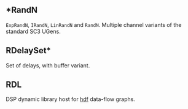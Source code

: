 ## *RandN

`ExpRandN`, `IRandN`, `LinRandN` and `RandN`.  Multiple channel variants of the standard SC3 UGens.

## RDelaySet*

Set of delays, with buffer variant.

## RDL

DSP dynamic library host for [hdf](?t=hdf) data-flow graphs.

